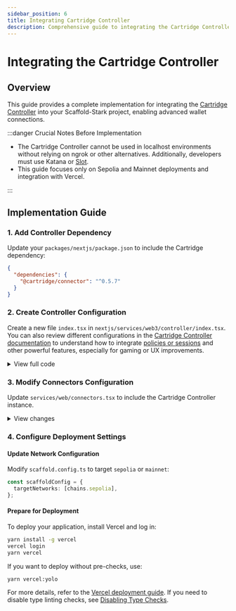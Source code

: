 ```yaml
---
sidebar_position: 6
title: Integrating Cartridge Controller
description: Comprehensive guide to integrating the Cartridge Controller in Scaffold-Stark
---
```


# Integrating the Cartridge Controller

## Overview

This guide provides a complete implementation for integrating the [Cartridge Controller](https://docs.cartridge.gg/controller/overview) into your Scaffold-Stark project, enabling advanced wallet connections.

:::danger Crucial Notes Before Implementation

- The Cartridge Controller cannot be used in localhost environments without relying on ngrok or other alternatives. Additionally, developers must use Katana or [Slot](https://docs.cartridge.gg/slot/getting-started).
- This guide focuses only on Sepolia and Mainnet deployments and integration with Vercel.

:::

## Implementation Guide

### 1. Add Controller Dependency

Update your `packages/nextjs/package.json` to include the Cartridge dependency:

```json title="nextjs/package.json"
{
  "dependencies": {
    "@cartridge/connector": "^0.5.7"
  }
}
```

### 2. Create Controller Configuration

Create a new file `index.tsx` in `nextjs/services/web3/controller/index.tsx`. You can also review different configurations in the [Cartridge Controller documentation](https://docs.cartridge.gg/controller/overview) to understand how to integrate [policies or sessions](https://docs.cartridge.gg/controller/sessions) and other powerful features, especially for gaming or UX improvements.

<details>
<summary>View full code</summary>

```tsx title="utils/scaffold-stark/controller.tsx"
"use client";

import { Chain } from "@starknet-react/chains";
import { jsonRpcProvider, publicProvider, starknetChainId, InjectedConnector } from "@starknet-react/core";
import ControllerConnector from "@cartridge/connector/controller";
import { constants } from "starknet";
import scaffoldConfig from "~~/scaffold.config";
import { SessionPolicies } from "@cartridge/controller";

// Standard contract addresses
export const ETH_CONTRACT_ADDRESS = "0x049d36570d4e46f48e99674bd3fcc84644ddd6b96f7c741b1562b82f9e004dc7";
export const STRK_CONTRACT_ADDRESS = "0x04718f5a0Fc34cC1AF16A1cdee98fFB20C31f5cD61D6Ab07201858f4287c938D";

// Function to check for devnet networks
const containsDevnet = (networks: readonly Chain[]) => {
  return networks.some(it => it.network === "devnet");
};

// Function to get rpcProviderUrl, using your environment variables
const getRpcUrl = (networkName: string): string => {
  const devnetRpcUrl = process.env.NEXT_PUBLIC_DEVNET_PROVIDER_URL;
  const sepoliaRpcUrl = process.env.NEXT_PUBLIC_SEPOLIA_PROVIDER_URL;
  const mainnetRpcUrl = process.env.NEXT_PUBLIC_MAINNET_PROVIDER_URL;
  const fallBack = process.env.NEXT_PUBLIC_PROVIDER_URL;

  let rpcUrl = "";

  switch (networkName) {
    case "devnet":
      rpcUrl = devnetRpcUrl || fallBack || "";
      break;
    case "sepolia":
      rpcUrl = sepoliaRpcUrl || fallBack || "";
      break;
    case "mainnet":
      rpcUrl = mainnetRpcUrl || fallBack || "";
      break;
    default:
      rpcUrl = "";
      break;
  }

  return rpcUrl;
};

const currentNetwork = scaffoldConfig.targetNetworks[0];
const currentNetworkName = currentNetwork.network;

// Provider configuration based on Scaffold settings
export const getProvider = () => {
  if (getRpcUrl(currentNetworkName) === "" || containsDevnet(scaffoldConfig.targetNetworks)) {
    return publicProvider();
  }

  return jsonRpcProvider({
    rpc: () => ({
      nodeUrl: getRpcUrl(currentNetworkName),
      chainId: starknetChainId(scaffoldConfig.targetNetworks[0].id),
    }),
  });
};

// Supported chains configuration
const chains = [
  {
    id: constants.StarknetChainId.SN_SEPOLIA,
    name: "Sepolia",
    rpcUrl: process.env.NEXT_PUBLIC_RPC_SEPOLIA ?? "https://api.cartridge.gg/x/starknet/sepolia",
  },
  {
    id: constants.StarknetChainId.SN_MAIN,
    name: "Mainnet",
    rpcUrl: process.env.NEXT_PUBLIC_RPC_MAINNET ?? "https://api.cartridge.gg/x/starknet/mainnet",
  },
];

// Session policies for contracts
const policies: SessionPolicies = {
  contracts: {
    [ETH_CONTRACT_ADDRESS]: {
      methods: [
        { name: "approve", entrypoint: "approve" },
        { name: "transfer", entrypoint: "transfer" },
      ],
    },
    [STRK_CONTRACT_ADDRESS]: {
      methods: [
        { name: "approve", entrypoint: "approve" },
        { name: "transfer", entrypoint: "transfer" },
      ],
    },
  },
};

// Create Cartridge Controller instance
export const controllerInstance = new ControllerConnector({
  policies,
  defaultChainId: constants.StarknetChainId.SN_SEPOLIA,
  chains: chains,
  url: process.env.NEXT_PUBLIC_KEYCHAIN_DEPLOYMENT_URL,
  profileUrl: process.env.NEXT_PUBLIC_PROFILE_DEPLOYMENT_URL,
}) as unknown as InjectedConnector;
```

</details>

### 3. Modify Connectors Configuration

Update `services/web/connectors.tsx` to include the Cartridge Controller instance.

<details>
<summary>View changes</summary>

```tsx title="nextjs/services/web/connectors.tsx"
import { controllerInstance } from "~~/services/web3/controller/index";

// Add Cartridge Controller for non-devnet networks
if (!targetNetworks.some(network => (network.network as string) === "devnet")) {
  connectors.push(controllerInstance as unknown as InjectedConnector);
}
```

</details>

### 4. Configure Deployment Settings

#### Update Network Configuration

Modify `scaffold.config.ts` to target `sepolia` or `mainnet`:

```typescript title="scaffold.config.ts"
const scaffoldConfig = {
  targetNetworks: [chains.sepolia],
};
```

#### Prepare for Deployment

To deploy your application, install Vercel and log in:

```bash
yarn install -g vercel
vercel login
yarn vercel
```

If you want to deploy without pre-checks, use:

```bash
yarn vercel:yolo
```

For more details, refer to the [Vercel deployment guide](https://scaffoldstark.com/docs/deploying/deploy-nextjs-app). If you need to disable type linting checks, see [Disabling Type Checks](https://scaffoldstark.com/docs/disable-type-linting-error-checks).
